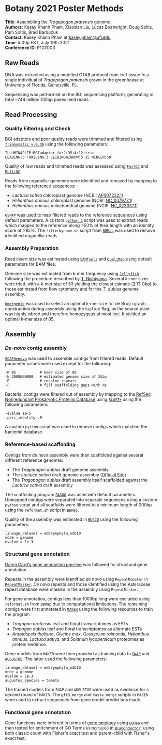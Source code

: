 # Botany 2021 Poster Methods
__Title__: Assembling the _Tragopogon pratensis_ genome!  
__Authors__: Kasey Khanh Pham, Xiaoxian Liu, Lucas Boatwright, Doug Soltis, Pam Soltis, Brad Barbazuk  
__Contact__: Kasey Khanh Pham at kasey.pham@ufl.edu  
__Time__: 5:00p EST, July 19th 2021  
__Conference ID__: P1GT003

## Raw Reads
DNA was extracted using a modified CTAB protocol from leaf tissue fo a single individual of _Tragopogon pratensis_ grown in the greenhouse at University of Florida, Gainesville, FL. 

Sequencing was performed on the BGI sequencing platform, generating in total ~744 million 100bp paired-end reads.

## Read Processing
### Quality Filtering and Check
BGI adaptors and poor quality reads were trimmed and filtered using [`Trimmomatic v.0.36`](http://www.usadellab.org/cms/?page=trimmomatic) using the following parameters:
```
ILLUMINACLIP:BGIadapter.fa:2:35:4:12:true
LEADING:3 TRAILING:3 SLIDINGWINDOW:5:15 MINLEN:50
```

Quality of raw reads and trimmed reads was assessed using [`FastQC`](https://www.bioinformatics.babraham.ac.uk/projects/fastqc/) and [`MultiQC`](https://multiqc.info/).

Reads from organellar genomes were identified and removed by mapping to the following reference sequences:
* _Lactuca sativa_ chloroplast genome (NCBI: [AP007232.1](https://www.ncbi.nlm.nih.gov/nuccore/AP007232.1))
* _Helianthus annuus_ chloroplast genome (NCBI: [NC_007977.1](https://www.ncbi.nlm.nih.gov/nuccore/NC_007977.1))
* _Helianthus annuus_ mitochondrial genome (NCBI: [NC_023337.1](https://www.ncbi.nlm.nih.gov/nucleotide/NC_023337.1))

[`GSNAP`](https://github.com/juliangehring/GMAP-GSNAP) was used to map filtered reads to the reference sequences using default parameters. A custom [`python 2`](https://www.python.org/) script was used to extract reads which mapped to the reference along >50% of their length with an identity score of >85%. The `filterbyname.sh` script from [`BBMap`](https://jgi.doe.gov/data-and-tools/bbtools/) was used to remove identified organellar reads.

### Assembly Preparation
Read insert size was estimated using [`SAMTools`](http://www.htslib.org/) and [`QualiMap`](http://qualimap.conesalab.org/) using default parameters for BAM files.

Genome size was estimated from k-mer frequency using [`Jellyfish`](https://github.com/gmarcais/Jellyfish/) following the procedure described by [T. Nishiyama](https://koke.asrc.kanazawa-u.ac.jp/HOWTO/kmer-genomesize.html). Several k-mer sizes were tried, with a k-mer size of 53 yielding the closest esimate (2.13 Gbp) to those estimated from flow cytometry and for the _T. dubius_ genome assembly.

[`kmergenie`](http://kmergenie.bx.psu.edu/) was used to select an optimal k-mer size for de Bruijn graph construction during assembly using the `haploid` flag, as the source plant was highly inbred and therefore homozygous at most loci. It yielded an optimal k-mer size of 85.

## Assembly
### _De-novo_ contig assembly
[`SOAPdenovo`](https://github.com/aquaskyline/SOAPdenovo2/) was used to assemble contigs from filtered reads. Default parameter values were used except for the following:
```
-K 85           # kmer size of 85
-N 2000000000   # estimated genome size of 2Gbp
-R              # resolve repeats
-F              # fill scaffolding gaps with Ns
```

Bacterial contigs were filtered out of assembly by mapping to the [RefSeq Nonredundant Prokaryotic Proteins Database](https://www.ncbi.nlm.nih.gov/refseq/about/nonredundantproteins/) using [`BLAST+`](https://blast.ncbi.nlm.nih.gov/Blast.cgi) using the following parameters:
```
-evalue 1e-5
-perc_identity .9
```

A custom `python` script was used to remove contigs which matched the bacterial database.

### Reference-based scaffolding
Contigs from _de novo_ assembly were then scaffolded against several different reference genomes:
* The _Tragopogon dubius_ draft genome assembly
* The _Lactuca sativa_ draft genome assembly ([Official Site](http://lgr.genomecenter.ucdavis.edu/))
* The _Tragopogon dubius_ draft assembly itself scaffolded against the _Lactuca sativa_ draft assembly

The scaffolding program [`RAGOO`](https://github.com/malonge/RaGOO) was used with default parameters. Unmapped contigs were separated into separate sequences using a custom `python` script and all scaffolds were filtered to a minimum length of 200bp using the `reformat.sh` script in `BBMap`.

Quality of the assembly was estimated in [`BUSCO`](https://busco.ezlab.org/) using the following parameters:
```
lineage_dataset = embryophyta_odb10
mode = genome
evalue = 1e-3
```

### Structural gene annotation
[Daren Card's gene annotation pipeline](https://gist.github.com/darencard/bb1001ac1532dd4225b030cf0cd61ce2) was followed for structural gene annotation.

Repeats in the assembly were identified _de novo_ using `RepeatModeler` in [`RepeatMasker`](http://www.repeatmasker.org). _De novo_ repeats and those identified using the Asteraceae repeat database were masked in the assembly using `RepeatMasker`.

For gene annotation, contigs less than 1000bp long were excluded using `reformat.sh` from `BBMap` due to computational limitations. The remaining contigs were first annotated in [`MAKER`](http://www.yandell-lab.org/software/maker.html) using the following resources to train the program:
* _Tragopon pratensis_ leaf and floral transcriptomes as ESTs
* _Trapogon dubius_ leaf and floral transcriptomes as alternate ESTs
* _Arabidopsis thaliana_, _Glycine max_, _Gossypium raimondii_, _Helianthus annuus_, _Lactuca sativa_, and _Solanum lycopersicum_ proteomes as protein evidence.

Gene models from `MAKER` were then provided as training data to [`SNAP`](https://github.com/KorfLab/SNAP) and [`AUGUSTUS`](http://bioinf.uni-greifswald.de/augustus/). The latter used the following parameters:
```
lineage_dataset = embryophyta_odb10
mode = genome
evalue = 1e-3
augustus_species = tomato
```
The trained models from `SNAP` and `AUGUSTUS` were used as evidence for a second round of `MAKER`. The `gff3_merge` and `fasta_merge` scripts in `MAKER` were used to extract sequences from gene model predictions made.

### Functional gene annotation
Gene functions were inferred in terms of [gene ontology](http://geneontology.org/) using [`GOMap`](https://dill-picl.org/projects/gomap/) and then tested for enrichment of GO Terms using `topGO` in [`BioConductor`](https://bioconductor.org/), using both classic count with Fisher's exact test and parent-child with Fisher's exact test.

